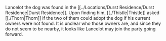 Lancelot the dog was found in the [[../Locations/Durst Residence/Durst Residence|Durst Residence]]. Upon finding him, [[./Thistle|Thistle]] asked [[./Thorn|Thorn]] if the two of them could adopt the dog if his current owners were not found. It is unclear who those owners are, and since they do not seem to be nearby, it looks like Lancelot may join the party going forward.